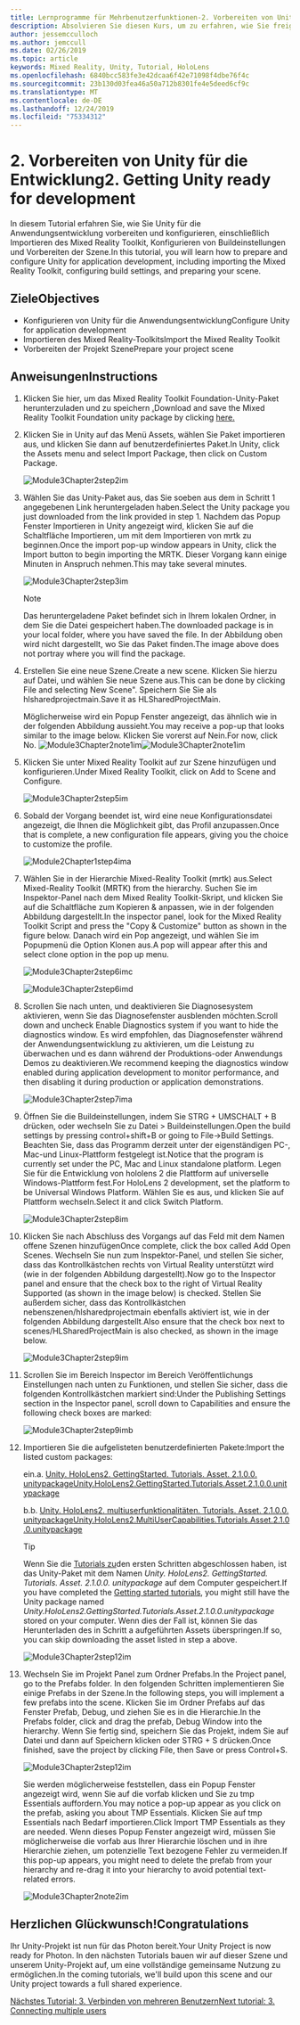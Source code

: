 ```yaml
---
title: Lernprogramme für Mehrbenutzerfunktionen-2. Vorbereiten von Unity für die Entwicklung
description: Absolvieren Sie diesen Kurs, um zu erfahren, wie Sie freigegebene Umgebungen mit mehreren Benutzern in einer hololens 2-Anwendung implementieren.
author: jessemcculloch
ms.author: jemccull
ms.date: 02/26/2019
ms.topic: article
keywords: Mixed Reality, Unity, Tutorial, HoloLens
ms.openlocfilehash: 6840bcc583fe3e42dcaa6f42e71098f4dbe76f4c
ms.sourcegitcommit: 23b130d03fea46a50a712b8301fe4e5deed6cf9c
ms.translationtype: MT
ms.contentlocale: de-DE
ms.lasthandoff: 12/24/2019
ms.locfileid: "75334312"
---
```

# <a name="2-getting-unity-ready-for-development"></a><span data-ttu-id="1a050-105">2. Vorbereiten von Unity für die Entwicklung</span><span class="sxs-lookup"><span data-stu-id="1a050-105">2. Getting Unity ready for development</span></span>

<span data-ttu-id="1a050-106">In diesem Tutorial erfahren Sie, wie Sie Unity für die Anwendungsentwicklung vorbereiten und konfigurieren, einschließlich Importieren des Mixed Reality Toolkit, Konfigurieren von Buildeinstellungen und Vorbereiten der Szene.</span><span class="sxs-lookup"><span data-stu-id="1a050-106">In this tutorial, you will learn how to prepare and configure Unity for application development, including importing the Mixed Reality Toolkit, configuring build settings, and preparing your scene.</span></span>

## <a name="objectives"></a><span data-ttu-id="1a050-107">Ziele</span><span class="sxs-lookup"><span data-stu-id="1a050-107">Objectives</span></span>

* <span data-ttu-id="1a050-108">Konfigurieren von Unity für die Anwendungsentwicklung</span><span class="sxs-lookup"><span data-stu-id="1a050-108">Configure Unity for application development</span></span>
* <span data-ttu-id="1a050-109">Importieren des Mixed Reality-Toolkits</span><span class="sxs-lookup"><span data-stu-id="1a050-109">Import the Mixed Reality Toolkit</span></span>
* <span data-ttu-id="1a050-110">Vorbereiten der Projekt Szene</span><span class="sxs-lookup"><span data-stu-id="1a050-110">Prepare your project scene</span></span>

## <a name="instructions"></a><span data-ttu-id="1a050-111">Anweisungen</span><span class="sxs-lookup"><span data-stu-id="1a050-111">Instructions</span></span>

1. <span data-ttu-id="1a050-112">Klicken Sie hier, um das Mixed Reality Toolkit Foundation-Unity-Paket herunterzuladen und zu speichern [.](https://github.com/microsoft/MixedRealityToolkit-Unity/releases/download/v2.1.0/Microsoft.MixedReality.Toolkit.Unity.Foundation.2.1.0.unitypackage)</span><span class="sxs-lookup"><span data-stu-id="1a050-112">Download and save the Mixed Reality Toolkit Foundation unity package by clicking [here.](https://github.com/microsoft/MixedRealityToolkit-Unity/releases/download/v2.1.0/Microsoft.MixedReality.Toolkit.Unity.Foundation.2.1.0.unitypackage)</span></span>

2. <span data-ttu-id="1a050-113">Klicken Sie in Unity auf das Menü Assets, wählen Sie Paket importieren aus, und klicken Sie dann auf benutzerdefiniertes Paket.</span><span class="sxs-lookup"><span data-stu-id="1a050-113">In Unity, click the Assets menu and select Import Package, then click on Custom Package.</span></span>

    ![Module3Chapter2step2im](images/module3chapter2step2im.PNG)

3. <span data-ttu-id="1a050-115">Wählen Sie das Unity-Paket aus, das Sie soeben aus dem in Schritt 1 angegebenen Link heruntergeladen haben.</span><span class="sxs-lookup"><span data-stu-id="1a050-115">Select the Unity package you just downloaded from the link provided in step 1.</span></span> <span data-ttu-id="1a050-116">Nachdem das Popup Fenster Importieren in Unity angezeigt wird, klicken Sie auf die Schaltfläche Importieren, um mit dem Importieren von mrtk zu beginnen.</span><span class="sxs-lookup"><span data-stu-id="1a050-116">Once the import pop-up window appears in Unity, click the Import button to begin importing the MRTK.</span></span> <span data-ttu-id="1a050-117">Dieser Vorgang kann einige Minuten in Anspruch nehmen.</span><span class="sxs-lookup"><span data-stu-id="1a050-117">This may take several minutes.</span></span>

    ![Module3Chapter2step3im](images/module3chapter2step3im.PNG)

    >[!NOTE]
    ><span data-ttu-id="1a050-119">Das heruntergeladene Paket befindet sich in Ihrem lokalen Ordner, in dem Sie die Datei gespeichert haben.</span><span class="sxs-lookup"><span data-stu-id="1a050-119">The downloaded package is in your local folder, where you have saved the file.</span></span> <span data-ttu-id="1a050-120">In der Abbildung oben wird nicht dargestellt, wo Sie das Paket finden.</span><span class="sxs-lookup"><span data-stu-id="1a050-120">The image above does not portray where you will find the package.</span></span>

4. <span data-ttu-id="1a050-121">Erstellen Sie eine neue Szene.</span><span class="sxs-lookup"><span data-stu-id="1a050-121">Create a new scene.</span></span> <span data-ttu-id="1a050-122">Klicken Sie hierzu auf Datei, und wählen Sie neue Szene aus.</span><span class="sxs-lookup"><span data-stu-id="1a050-122">This can be done by clicking File and selecting New Scene".</span></span> <span data-ttu-id="1a050-123">Speichern Sie Sie als hlsharedprojectmain.</span><span class="sxs-lookup"><span data-stu-id="1a050-123">Save it as HLSharedProjectMain.</span></span>

    <span data-ttu-id="1a050-124">Möglicherweise wird ein Popup Fenster angezeigt, das ähnlich wie in der folgenden Abbildung aussieht.</span><span class="sxs-lookup"><span data-stu-id="1a050-124">You may receive a pop-up that looks similar to the image below.</span></span> <span data-ttu-id="1a050-125">Klicken Sie vorerst auf Nein.</span><span class="sxs-lookup"><span data-stu-id="1a050-125">For now, click No.</span></span>
    <span data-ttu-id="1a050-126">![Module3Chapter2note1im](images/module3chapter2note1im.PNG)</span><span class="sxs-lookup"><span data-stu-id="1a050-126">![Module3Chapter2note1im](images/module3chapter2note1im.PNG)</span></span>

5. <span data-ttu-id="1a050-127">Klicken Sie unter Mixed Reality Toolkit auf zur Szene hinzufügen und konfigurieren.</span><span class="sxs-lookup"><span data-stu-id="1a050-127">Under Mixed Reality Toolkit, click on Add to Scene and Configure.</span></span>

    ![Module3Chapter2step5im](images/module3chapter2step5im.PNG)

6. <span data-ttu-id="1a050-129">Sobald der Vorgang beendet ist, wird eine neue Konfigurationsdatei angezeigt, die Ihnen die Möglichkeit gibt, das Profil anzupassen.</span><span class="sxs-lookup"><span data-stu-id="1a050-129">Once that is complete, a new configuration file appears, giving you the choice to customize the profile.</span></span>

    ![Module2Chapter1step4ima](images/Module2Chapter1step4ima.PNG)

7. <span data-ttu-id="1a050-131">Wählen Sie in der Hierarchie Mixed-Reality Toolkit (mrtk) aus.</span><span class="sxs-lookup"><span data-stu-id="1a050-131">Select Mixed-Reality Toolkit (MRTK) from the  hierarchy.</span></span> <span data-ttu-id="1a050-132">Suchen Sie im Inspektor-Panel nach dem Mixed Reality Toolkit-Skript, und klicken Sie auf die Schaltfläche zum Kopieren & anpassen, wie in der folgenden Abbildung dargestellt.</span><span class="sxs-lookup"><span data-stu-id="1a050-132">In the inspector panel, look for the Mixed Reality Toolkit Script and press the "Copy & Customize" button  as shown in the figure below.</span></span>  <span data-ttu-id="1a050-133">Danach wird ein Pop angezeigt, und wählen Sie im Popupmenü die Option Klonen aus.</span><span class="sxs-lookup"><span data-stu-id="1a050-133">A pop will appear after this and select clone option in the pop up menu.</span></span>

    ![Module3Chapter2step6imc](images/module3chapter2step6imc.PNG)

    ![Module3Chapter2step6imd](images/module3chapter2step6imd.PNG)

8. <span data-ttu-id="1a050-136">Scrollen Sie nach unten, und deaktivieren Sie Diagnosesystem aktivieren, wenn Sie das Diagnosefenster ausblenden möchten.</span><span class="sxs-lookup"><span data-stu-id="1a050-136">Scroll down and uncheck Enable Diagnostics system if you want to hide the diagnostics window.</span></span> <span data-ttu-id="1a050-137">Es wird empfohlen, das Diagnosefenster während der Anwendungsentwicklung zu aktivieren, um die Leistung zu überwachen und es dann während der Produktions-oder Anwendungs Demos zu deaktivieren.</span><span class="sxs-lookup"><span data-stu-id="1a050-137">We recommend keeping the diagnostics window enabled during application development to monitor performance, and then disabling it during production or application demonstrations.</span></span> 

    ![Module3Chapter2step7ima](images/module3chapter2step7ima.PNG)

9. <span data-ttu-id="1a050-139">Öffnen Sie die Buildeinstellungen, indem Sie STRG + UMSCHALT + B drücken, oder wechseln Sie zu Datei > Buildeinstellungen.</span><span class="sxs-lookup"><span data-stu-id="1a050-139">Open the build settings by pressing control+shift+B or going to File->Build Settings.</span></span> <span data-ttu-id="1a050-140">Beachten Sie, dass das Programm derzeit unter der eigenständigen PC-, Mac-und Linux-Plattform festgelegt ist.</span><span class="sxs-lookup"><span data-stu-id="1a050-140">Notice that the program is currently set under the PC, Mac and Linux standalone platform.</span></span> <span data-ttu-id="1a050-141">Legen Sie für die Entwicklung von hololens 2 die Plattform auf universelle Windows-Plattform fest.</span><span class="sxs-lookup"><span data-stu-id="1a050-141">For HoloLens 2 development, set the platform to be Universal Windows Platform.</span></span> <span data-ttu-id="1a050-142">Wählen Sie es aus, und klicken Sie auf Plattform wechseln.</span><span class="sxs-lookup"><span data-stu-id="1a050-142">Select it and click Switch Platform.</span></span>

    ![Module3Chapter2step8im](images/module3chapter2step8im.PNG)

10. <span data-ttu-id="1a050-144">Klicken Sie nach Abschluss des Vorgangs auf das Feld mit dem Namen offene Szenen hinzufügen</span><span class="sxs-lookup"><span data-stu-id="1a050-144">Once complete, click the box called Add Open Scenes.</span></span> <span data-ttu-id="1a050-145">Wechseln Sie nun zum Inspektor-Panel, und stellen Sie sicher, dass das Kontrollkästchen rechts von Virtual Reality unterstützt wird (wie in der folgenden Abbildung dargestellt).</span><span class="sxs-lookup"><span data-stu-id="1a050-145">Now go to the Inspector panel and ensure that the check box to the right of Virtual Reality Supported (as shown in the image below) is checked.</span></span> <span data-ttu-id="1a050-146">Stellen Sie außerdem sicher, dass das Kontrollkästchen nebenszenen/hlsharedprojectmain ebenfalls aktiviert ist, wie in der folgenden Abbildung dargestellt.</span><span class="sxs-lookup"><span data-stu-id="1a050-146">Also ensure that the check box next to scenes/HLSharedProjectMain is also checked, as shown in the image below.</span></span>

    ![Module3Chapter2step9im](images/module3chapter2step9im.PNG)

11. <span data-ttu-id="1a050-148">Scrollen Sie im Bereich Inspector im Bereich Veröffentlichungs Einstellungen nach unten zu Funktionen, und stellen Sie sicher, dass die folgenden Kontrollkästchen markiert sind:</span><span class="sxs-lookup"><span data-stu-id="1a050-148">Under the Publishing Settings section in the Inspector panel, scroll down to Capabilities and ensure the following check boxes are marked:</span></span>

    ![Module3Chapter2step9imb](images/module3chapter2step9imb.PNG)

12. <span data-ttu-id="1a050-150">Importieren Sie die aufgelisteten benutzerdefinierten Pakete:</span><span class="sxs-lookup"><span data-stu-id="1a050-150">Import the listed custom packages:</span></span>

    <span data-ttu-id="1a050-151">ein.</span><span class="sxs-lookup"><span data-stu-id="1a050-151">a.</span></span> [<span data-ttu-id="1a050-152">Unity. HoloLens2. GettingStarted. Tutorials. Asset. 2.1.0.0. unitypackage</span><span class="sxs-lookup"><span data-stu-id="1a050-152">Unity.HoloLens2.GettingStarted.Tutorials.Asset.2.1.0.0.unitypackage</span></span>](https://github.com/microsoft/MixedRealityLearning/releases/download/getting-started-v2.1.0.0/Unity.HoloLens2.GettingStarted.Tutorials.Asset.2.1.0.0.unitypackage)

    <span data-ttu-id="1a050-153">b.</span><span class="sxs-lookup"><span data-stu-id="1a050-153">b.</span></span> [<span data-ttu-id="1a050-154">Unity. HoloLens2. multiuserfunktionalitäten. Tutorials. Asset. 2.1.0.0. unitypackage</span><span class="sxs-lookup"><span data-stu-id="1a050-154">Unity.HoloLens2.MultiUserCapabilities.Tutorials.Asset.2.1.0.0.unitypackage</span></span>](https://github.com/microsoft/MixedRealityLearning/releases/download/multi-user-capabilities-v2.1.0.0/Unity.HoloLens2.MultiUserCapabilities.Tutorials.Asset.2.1.0.0.unitypackage)

    >[!TIP]
    ><span data-ttu-id="1a050-155">Wenn Sie die [Tutorials zu](mrlearning-base-ch1.md)den ersten Schritten abgeschlossen haben, ist das Unity-Paket mit dem Namen _Unity. HoloLens2. GettingStarted. Tutorials. Asset. 2.1.0.0. unitypackage_ auf dem Computer gespeichert.</span><span class="sxs-lookup"><span data-stu-id="1a050-155">If you have completed the [Getting started tutorials](mrlearning-base-ch1.md), you might still have the Unity package named _Unity.HoloLens2.GettingStarted.Tutorials.Asset.2.1.0.0.unitypackage_ stored on your computer.</span></span> <span data-ttu-id="1a050-156">Wenn dies der Fall ist, können Sie das Herunterladen des in Schritt a aufgeführten Assets überspringen.</span><span class="sxs-lookup"><span data-stu-id="1a050-156">If so, you can skip downloading the asset listed in step a above.</span></span>

    ![Module3Chapter2step12im](images/module3chapter2step11im.PNG)

13. <span data-ttu-id="1a050-158">Wechseln Sie im Projekt Panel zum Ordner Prefabs.</span><span class="sxs-lookup"><span data-stu-id="1a050-158">In the Project panel, go to the Prefabs folder.</span></span> <span data-ttu-id="1a050-159">In den folgenden Schritten implementieren Sie einige Prefabs in der Szene.</span><span class="sxs-lookup"><span data-stu-id="1a050-159">In the following steps, you will implement a few prefabs into the scene.</span></span> <span data-ttu-id="1a050-160">Klicken Sie im Ordner Prefabs auf das Fenster Prefab, Debug, und ziehen Sie es in die Hierarchie.</span><span class="sxs-lookup"><span data-stu-id="1a050-160">In the Prefabs folder, click and drag the prefab, Debug Window into the hierarchy.</span></span> <span data-ttu-id="1a050-161">Wenn Sie fertig sind, speichern Sie das Projekt, indem Sie auf Datei und dann auf Speichern klicken oder STRG + S drücken.</span><span class="sxs-lookup"><span data-stu-id="1a050-161">Once finished, save the project by clicking File, then Save or press Control+S.</span></span>

    ![Module3Chapter2step12im](images/module3chapter2step12im.PNG)

    <span data-ttu-id="1a050-163">Sie werden möglicherweise feststellen, dass ein Popup Fenster angezeigt wird, wenn Sie auf die vorfab klicken und Sie zu tmp Essentials auffordern.</span><span class="sxs-lookup"><span data-stu-id="1a050-163">You may notice a pop-up appear as you click on the prefab, asking you about TMP Essentials.</span></span> <span data-ttu-id="1a050-164">Klicken Sie auf tmp Essentials nach Bedarf importieren.</span><span class="sxs-lookup"><span data-stu-id="1a050-164">Click Import TMP Essentials as they are needed.</span></span> <span data-ttu-id="1a050-165">Wenn dieses Popup Fenster angezeigt wird, müssen Sie möglicherweise die vorfab aus Ihrer Hierarchie löschen und in ihre Hierarchie ziehen, um potenzielle Text bezogene Fehler zu vermeiden.</span><span class="sxs-lookup"><span data-stu-id="1a050-165">If this pop-up appears, you might need to delete the prefab from your hierarchy and re-drag it into your hierarchy to avoid potential text-related errors.</span></span>

    ![Module3Chapter2note2im](images/module3chapter2note2im.PNG)

## <a name="congratulations"></a><span data-ttu-id="1a050-167">Herzlichen Glückwunsch!</span><span class="sxs-lookup"><span data-stu-id="1a050-167">Congratulations</span></span>

<span data-ttu-id="1a050-168">Ihr Unity-Projekt ist nun für das Photon bereit.</span><span class="sxs-lookup"><span data-stu-id="1a050-168">Your Unity Project is now ready for Photon.</span></span> <span data-ttu-id="1a050-169">In den nächsten Tutorials bauen wir auf dieser Szene und unserem Unity-Projekt auf, um eine vollständige gemeinsame Nutzung zu ermöglichen.</span><span class="sxs-lookup"><span data-stu-id="1a050-169">In the coming tutorials, we'll build upon this scene and our Unity project towards a full shared experience.</span></span>

<span data-ttu-id="1a050-170">[Nächstes Tutorial: 3. Verbinden von mehreren Benutzern](mrlearning-sharing(photon)-ch3.md)</span><span class="sxs-lookup"><span data-stu-id="1a050-170">[Next tutorial: 3. Connecting multiple users](mrlearning-sharing(photon)-ch3.md)</span></span>
